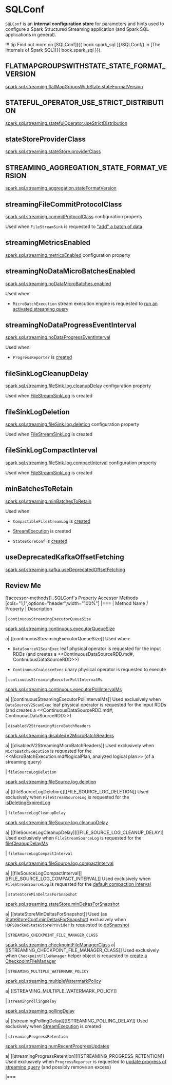 # SQLConf

`SQLConf` is an **internal configuration store** for parameters and hints used to configure a Spark Structured Streaming application (and Spark SQL applications in general).

!!! tip
    Find out more on [SQLConf]({{ book.spark_sql }}/SQLConf/) in [The Internals of Spark SQL]({{ book.spark_sql }}).

## <span id="FLATMAPGROUPSWITHSTATE_STATE_FORMAT_VERSION"> FLATMAPGROUPSWITHSTATE_STATE_FORMAT_VERSION

[spark.sql.streaming.flatMapGroupsWithState.stateFormatVersion](configuration-properties.md#spark.sql.streaming.flatMapGroupsWithState.stateFormatVersion)

## <span id="STATEFUL_OPERATOR_USE_STRICT_DISTRIBUTION"> STATEFUL_OPERATOR_USE_STRICT_DISTRIBUTION

[spark.sql.streaming.statefulOperator.useStrictDistribution](configuration-properties.md#spark.sql.streaming.statefulOperator.useStrictDistribution)

## <span id="stateStoreProviderClass"><span id="STATE_STORE_PROVIDER_CLASS"> stateStoreProviderClass

[spark.sql.streaming.stateStore.providerClass](configuration-properties.md#spark.sql.streaming.stateStore.providerClass)

## <span id="STREAMING_AGGREGATION_STATE_FORMAT_VERSION"> STREAMING_AGGREGATION_STATE_FORMAT_VERSION

[spark.sql.streaming.aggregation.stateFormatVersion](configuration-properties.md#spark.sql.streaming.aggregation.stateFormatVersion)

## <span id="streamingFileCommitProtocolClass"><span id="STREAMING_FILE_COMMIT_PROTOCOL_CLASS"> streamingFileCommitProtocolClass

[spark.sql.streaming.commitProtocolClass](configuration-properties.md#spark.sql.streaming.commitProtocolClass) configuration property

Used when `FileStreamSink` is requested to ["add" a batch of data](datasources/file/FileStreamSink.md#addBatch)

## <span id="streamingMetricsEnabled"><span id="STREAMING_METRICS_ENABLED"> streamingMetricsEnabled

[spark.sql.streaming.metricsEnabled](configuration-properties.md#spark.sql.streaming.metricsEnabled) configuration property

## <span id="streamingNoDataMicroBatchesEnabled"><span id="STREAMING_NO_DATA_MICRO_BATCHES_ENABLED"> streamingNoDataMicroBatchesEnabled

[spark.sql.streaming.noDataMicroBatches.enabled](configuration-properties.md#spark.sql.streaming.noDataMicroBatches.enabled)

Used when:

* `MicroBatchExecution` stream execution engine is requested to [run an activated streaming query](micro-batch-execution/MicroBatchExecution.md#runActivatedStream)

## <span id="streamingNoDataProgressEventInterval"><span id="STREAMING_NO_DATA_PROGRESS_EVENT_INTERVAL"> streamingNoDataProgressEventInterval

[spark.sql.streaming.noDataProgressEventInterval](configuration-properties.md#spark.sql.streaming.noDataProgressEventInterval)

Used when:

* `ProgressReporter` is [created](ProgressReporter.md#noDataProgressEventInterval)

## <span id="fileSinkLogCleanupDelay"><span id="FILE_SINK_LOG_CLEANUP_DELAY"> fileSinkLogCleanupDelay

[spark.sql.streaming.fileSink.log.cleanupDelay](configuration-properties.md#spark.sql.streaming.fileSink.log.cleanupDelay) configuration property

Used when [FileStreamSinkLog](datasources/file/FileStreamSinkLog.md#fileCleanupDelayMs) is created

## <span id="fileSinkLogDeletion"><span id="FILE_SINK_LOG_DELETION"> fileSinkLogDeletion

[spark.sql.streaming.fileSink.log.deletion](configuration-properties.md#spark.sql.streaming.fileSink.log.deletion) configuration property

Used when [FileStreamSinkLog](datasources/file/FileStreamSinkLog.md#isDeletingExpiredLog) is created

## <span id="fileSinkLogCompactInterval"><span id="FILE_SINK_LOG_COMPACT_INTERVAL"> fileSinkLogCompactInterval

[spark.sql.streaming.fileSink.log.compactInterval](configuration-properties.md#spark.sql.streaming.fileSink.log.compactInterval) configuration property

Used when [FileStreamSinkLog](datasources/file/FileStreamSinkLog.md#defaultCompactInterval) is created

## <span id="minBatchesToRetain"><span id="MIN_BATCHES_TO_RETAIN"> minBatchesToRetain

[spark.sql.streaming.minBatchesToRetain](configuration-properties.md#spark.sql.streaming.minBatchesToRetain)

Used when:

* `CompactibleFileStreamLog` is [created](datasources/file/CompactibleFileStreamLog.md#minBatchesToRetain)

* [StreamExecution](StreamExecution.md#minLogEntriesToMaintain) is created

* `StateStoreConf` is [created](stateful-stream-processing/StateStoreConf.md#minVersionsToRetain)

## <span id="useDeprecatedKafkaOffsetFetching"><span id="USE_DEPRECATED_KAFKA_OFFSET_FETCHING"> useDeprecatedKafkaOffsetFetching

[spark.sql.streaming.kafka.useDeprecatedOffsetFetching](configuration-properties.md#spark.sql.streaming.kafka.useDeprecatedOffsetFetching)

## Review Me

[[accessor-methods]]
.SQLConf's Property Accessor Methods
[cols="1,1",options="header",width="100%"]
|===
| Method Name / Property
| Description

| `continuousStreamingExecutorQueueSize`

[spark.sql.streaming.continuous.executorQueueSize](configuration-properties.md#spark.sql.streaming.continuous.executorQueueSize)

a| [[continuousStreamingExecutorQueueSize]] Used when:

* `DataSourceV2ScanExec` leaf physical operator is requested for the input RDDs (and creates a <<ContinuousDataSourceRDD.md#, ContinuousDataSourceRDD>>)

* `ContinuousCoalesceExec` unary physical operator is requested to execute

| `continuousStreamingExecutorPollIntervalMs`

[spark.sql.streaming.continuous.executorPollIntervalMs](configuration-properties.md#spark.sql.streaming.continuous.executorPollIntervalMs)

a| [[continuousStreamingExecutorPollIntervalMs]] Used exclusively when `DataSourceV2ScanExec` leaf physical operator is requested for the input RDDs (and creates a <<ContinuousDataSourceRDD.md#, ContinuousDataSourceRDD>>)

| `disabledV2StreamingMicroBatchReaders`

[spark.sql.streaming.disabledV2MicroBatchReaders](configuration-properties.md#spark.sql.streaming.disabledV2MicroBatchReaders)

a| [[disabledV2StreamingMicroBatchReaders]] Used exclusively when `MicroBatchExecution` is requested for the <<MicroBatchExecution.md#logicalPlan, analyzed logical plan>> (of a streaming query)

| `fileSourceLogDeletion`

[spark.sql.streaming.fileSource.log.deletion](configuration-properties.md#spark.sql.streaming.fileSource.log.deletion)

a| [[fileSourceLogDeletion]][[FILE_SOURCE_LOG_DELETION]] Used exclusively when `FileStreamSourceLog` is requested for the [isDeletingExpiredLog](datasources/file/FileStreamSourceLog.md#isDeletingExpiredLog)

| `fileSourceLogCleanupDelay`

[spark.sql.streaming.fileSource.log.cleanupDelay](configuration-properties.md#spark.sql.streaming.fileSource.log.cleanupDelay)

a| [[fileSourceLogCleanupDelay]][[FILE_SOURCE_LOG_CLEANUP_DELAY]] Used exclusively when `FileStreamSourceLog` is requested for the [fileCleanupDelayMs](datasources/file/FileStreamSourceLog.md#fileCleanupDelayMs)

| `fileSourceLogCompactInterval`

[spark.sql.streaming.fileSource.log.compactInterval](configuration-properties.md#spark.sql.streaming.fileSource.log.compactInterval)

a| [[fileSourceLogCompactInterval]][[FILE_SOURCE_LOG_COMPACT_INTERVAL]] Used exclusively when `FileStreamSourceLog` is requested for the [default compaction interval](datasources/file/FileStreamSourceLog.md#defaultCompactInterval)

| `stateStoreMinDeltasForSnapshot`

[spark.sql.streaming.stateStore.minDeltasForSnapshot](configuration-properties.md#spark.sql.streaming.stateStore.minDeltasForSnapshot)

a| [[stateStoreMinDeltasForSnapshot]] Used (as [StateStoreConf.minDeltasForSnapshot](stateful-stream-processing/StateStoreConf.md#minDeltasForSnapshot)) exclusively when `HDFSBackedStateStoreProvider` is requested to [doSnapshot](stateful-stream-processing/HDFSBackedStateStoreProvider.md#doSnapshot)

| `STREAMING_CHECKPOINT_FILE_MANAGER_CLASS`

[spark.sql.streaming.checkpointFileManagerClass](configuration-properties.md#spark.sql.streaming.checkpointFileManagerClass)
a| [[STREAMING_CHECKPOINT_FILE_MANAGER_CLASS]] Used exclusively when `CheckpointFileManager` helper object is requested to [create a CheckpointFileManager](CheckpointFileManager.md#create)

| `STREAMING_MULTIPLE_WATERMARK_POLICY`

[spark.sql.streaming.multipleWatermarkPolicy](configuration-properties.md#spark.sql.streaming.multipleWatermarkPolicy)

a| [[STREAMING_MULTIPLE_WATERMARK_POLICY]]

| `streamingPollingDelay`

[spark.sql.streaming.pollingDelay](configuration-properties.md#spark.sql.streaming.pollingDelay)

a| [[streamingPollingDelay]][[STREAMING_POLLING_DELAY]] Used exclusively when [StreamExecution](StreamExecution.md) is created

| `streamingProgressRetention`

[spark.sql.streaming.numRecentProgressUpdates](configuration-properties.md#spark.sql.streaming.numRecentProgressUpdates)

a| [[streamingProgressRetention]][[STREAMING_PROGRESS_RETENTION]] Used exclusively when `ProgressReporter` is requested to [update progress of streaming query](ProgressReporter.md#updateProgress) (and possibly remove an excess)

|===
